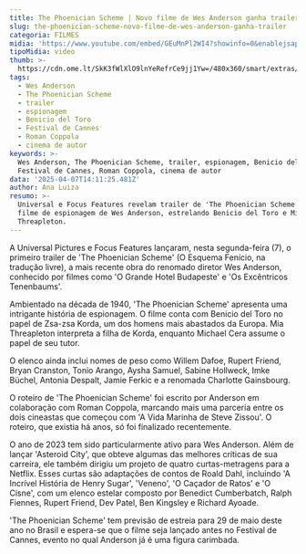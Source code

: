 ```yaml
---
title: The Phoenician Scheme | Novo filme de Wes Anderson ganha trailer
slug: the-phoenician-scheme-novo-filme-de-wes-anderson-ganha-trailer
categoria: FILMES
midia: 'https://www.youtube.com/embed/GEuMnPl2WI4?showinfo=0&enablejsapi=1'
tipoMidia: video
thumb: >-
  https://cdn.ome.lt/SkK3fWlXlO9lnYeRefrCe9jj1Yw=/480x360/smart/extras/conteudos/omelete_THUMB_-_2025-04-07T104347.415.png
tags:
  - Wes Anderson
  - The Phoenician Scheme
  - trailer
  - espionagem
  - Benicio del Toro
  - Festival de Cannes
  - Roman Coppola
  - cinema de autor
keywords: >-
  Wes Anderson, The Phoenician Scheme, trailer, espionagem, Benicio del Toro,
  Festival de Cannes, Roman Coppola, cinema de autor
data: '2025-04-07T14:11:25.481Z'
author: Ana Luiza
resumo: >-
  Universal e Focus Features revelam trailer de 'The Phoenician Scheme', novo
  filme de espionagem de Wes Anderson, estrelando Benicio del Toro e Mia
  Threapleton.
---
```


A Universal Pictures e Focus Features lançaram, nesta segunda-feira (7), o primeiro trailer de 'The Phoenician Scheme' (O Esquema Fenício, na tradução livre), a mais recente obra do renomado diretor Wes Anderson, conhecido por filmes como 'O Grande Hotel Budapeste' e 'Os Excêntricos Tenenbaums'.

Ambientado na década de 1940, 'The Phoenician Scheme' apresenta uma intrigante história de espionagem. O filme conta com Benicio del Toro no papel de Zsa-zsa Korda, um dos homens mais abastados da Europa. Mia Threapleton interpreta a filha de Korda, enquanto Michael Cera assume o papel de seu tutor.

O elenco ainda inclui nomes de peso como Willem Dafoe, Rupert Friend, Bryan Cranston, Tonio Arango, Aysha Samuel, Sabine Hollweck, Imke Büchel, Antonia Despalt, Jamie Ferkic e a renomada Charlotte Gainsbourg.

O roteiro de 'The Phoenician Scheme' foi escrito por Anderson em colaboração com Roman Coppola, marcando mais uma parceria entre os dois cineastas que começou com 'A Vida Marinha de Steve Zissou'. O roteiro, que existia há anos, só foi finalizado recentemente.

O ano de 2023 tem sido particularmente ativo para Wes Anderson. Além de lançar 'Asteroid City', que obteve algumas das melhores críticas de sua carreira, ele também dirigiu um projeto de quatro curtas-metragens para a Netflix. Esses curtas são adaptações de contos de Roald Dahl, incluindo 'A Incrível História de Henry Sugar', 'Veneno', 'O Caçador de Ratos' e 'O Cisne', com um elenco estelar composto por Benedict Cumberbatch, Ralph Fiennes, Rupert Friend, Dev Patel, Ben Kingsley e Richard Ayoade.

'The Phoenician Scheme' tem previsão de estreia para 29 de maio deste ano no Brasil e espera-se que o filme seja lançado antes no Festival de Cannes, evento no qual Anderson já é uma figura carimbada.
